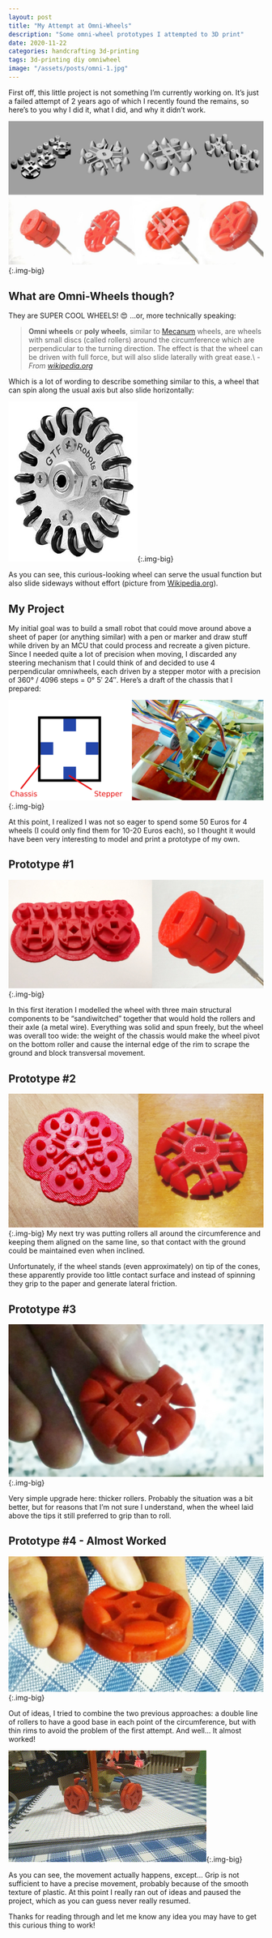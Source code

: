 ```yaml
---
layout: post
title: "My Attempt at Omni-Wheels"
description: "Some omni-wheel prototypes I attempted to 3D print"
date: 2020-11-22
categories: handcrafting 3d-printing
tags: 3d-printing diy omniwheel
image: "/assets/posts/omni-1.jpg"
---
```


First off, this little project is not something I’m currently working on. It’s just a failed attempt of 2 years ago of which I recently found the remains, so here’s to you why I did it, what I did, and why it didn’t work.

![All the omniwheel attempts](/assets/posts/omni-1.jpg){:.img-big}

## What are Omni-Wheels though?

They are SUPER COOL WHEELS! :heart_eyes: …or, more technically speaking:

> **Omni wheels** or **poly wheels**, similar to [Mecanum](https://en.wikipedia.org/wiki/Mecanum_wheel) wheels, are wheels with small discs (called rollers) around the circumference which are perpendicular to the turning direction. The effect is that the wheel can be driven with full force, but will also slide laterally with great ease.\\
> \- *From [wikipedia.org](https://en.wikipedia.org/wiki/Omni_wheel)*

Which is a lot of wording to describe something similar to this, a wheel that can spin along the usual axis but also slide horizontally:

![Omniwheel from Wikipedia](/assets/posts/omni-2.jpg){:.img-big}

As you can see, this curious-looking wheel can serve the usual function but also slide sideways without effort (picture from [Wikipedia.org](https://en.wikipedia.org/wiki/Omni_wheel)).

## My Project
My initial goal was to build a small robot that could move around above a sheet of paper (or anything similar) with a pen or marker and draw stuff while driven by an MCU that could process and recreate a given picture. Since I needed quite a lot of precision when moving, I discarded any steering mechanism that I could think of and decided to use 4 perpendicular omniwheels, each driven by a stepper motor with a precision of 360° / 4096 steps = 0° 5′ 24″. Here’s a draft of the chassis that I prepared:

![Chassis with steppers](/assets/posts/omni-3.jpg){:.img-big}

At this point, I realized I was not so eager to spend some 50 Euros for 4 wheels (I could only find them for 10-20 Euros each), so I thought it would have been very interesting to model and print a prototype of my own.

## Prototype #1
![Omniwheel #1](/assets/posts/omni-4.jpg){:.img-big}

In this first iteration I modelled the wheel with three main structural components to be “sandiwitched” together that would hold the rollers and their axle (a metal wire). Everything was solid and spun freely, but the wheel was overall too wide: the weight of the chassis would make the wheel pivot on the bottom roller and cause the internal edge of the rim to scrape the ground and block transversal movement.

## Prototype #2
![Omniwheel #2](/assets/posts/omni-5.jpg){:.img-big}
My next try was putting rollers all around the circumference and keeping them aligned on the same line, so that contact with the ground could be maintained even when inclined.

Unfortunately, if the wheel stands (even approximately) on tip of the cones, these apparently provide too little contact surface and instead of spinning they grip to the paper and generate lateral friction.

## Prototype #3
![Omniwheel](/assets/posts/omni-6.jpg){:.img-big}

Very simple upgrade here: thicker rollers. Probably the situation was a bit better, but for reasons that I’m not sure I understand, when the wheel laid above the tips it still preferred to grip than to roll.

## Prototype #4 - Almost Worked
![Omniwheel](/assets/posts/omni-7.jpg){:.img-big}

Out of ideas, I tried to combine the two previous approaches: a double line of rollers to have a good base in each point of the circumference, but with thin rims to avoid the problem of the first attempt. And well... It almost worked!

![Omniwheel](/assets/posts/omni-8.gif){:.img-big}

As you can see, the movement actually happens, except... Grip is not sufficient to have a precise movement, probably because of the smooth texture of plastic. At this point I really ran out of ideas and paused the project, which as you can guess never really resumed.

Thanks for reading through and let me know any idea you may have to get this curious thing to work!
